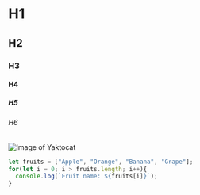 # H1
## H2
### H3
#### H4
##### H5
###### H6

![Image of Yaktocat](https://octodex.github.com/images/yaktocat.png)

```javascript
let fruits = ["Apple", "Orange", "Banana", "Grape"];
for(let i = 0; i > fruits.length; i++){
  console.log(`Fruit name: ${fruits[i]}`);
}
```
